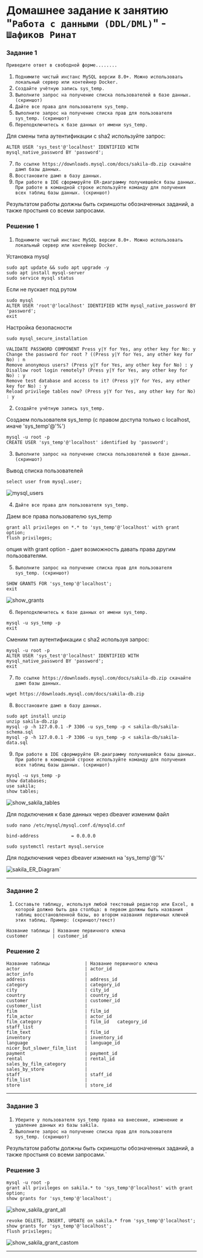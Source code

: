 # Домашнее задание к занятию "`Работа с данными (DDL/DML)`" - `Шафиков Ринат`

### Задание 1

`Приведите ответ в свободной форме........`

1. `Поднимите чистый инстанс MySQL версии 8.0+. Можно использовать локальный сервер или контейнер Docker.`
2. `Создайте учётную запись sys_temp.`
3. `Выполните запрос на получение списка пользователей в базе данных. (скриншот)`
4. `Дайте все права для пользователя sys_temp.`
5. `Выполните запрос на получение списка прав для пользователя sys_temp. (скриншот)`
6. `Переподключитесь к базе данных от имени sys_temp.`
   
Для смены типа аутентификации с sha2 используйте запрос:

```
ALTER USER 'sys_test'@'localhost' IDENTIFIED WITH mysql_native_password BY 'password';
```

7. `По ссылке https://downloads.mysql.com/docs/sakila-db.zip скачайте дамп базы данных.`
8. `Восстановите дамп в базу данных.`
9. `При работе в IDE сформируйте ER-диаграмму получившейся базы данных. При работе в командной строке используйте команду для получения всех таблиц базы данных. (скриншот)`

Результатом работы должны быть скриншоты обозначенных заданий, а также простыня со всеми запросами.

### Решение 1

1. `Поднимите чистый инстанс MySQL версии 8.0+. Можно использовать локальный сервер или контейнер Docker.`

Установка mysql
```
sudo apt update && sudo apt upgrade -y
sudo apt install mysql-server
sudo service mysql status
```
Если не пускает под рутом
```
sudo mysql
ALTER USER 'root'@'localhost' IDENTIFIED WITH mysql_native_password BY 'password';
exit
```

Настройка безопасности

```
sudo mysql_secure_installation
```
```
VALIDATE PASSWORD COMPONENT Press y|Y for Yes, any other key for No: y
Change the password for root ? ((Press y|Y for Yes, any other key for No) : n
Remove anonymous users? (Press y|Y for Yes, any other key for No) : y
Disallow root login remotely? (Press y|Y for Yes, any other key for No) : y
Remove test database and access to it? (Press y|Y for Yes, any other key for No) : y
Reload privilege tables now? (Press y|Y for Yes, any other key for No) : y
```

2. `Создайте учётную запись sys_temp.`

Создаем пользователя sys_temp (с правом доступа только с localhost, иначе 'sys_temp'@'%')

```
mysql -u root -p
CREATE USER 'sys_temp'@'localhost' identified by 'password';
```

3. `Выполните запрос на получение списка пользователей в базе данных. (скриншот)`

Вывод списка пользователей

```
select user from mysql.user;
```

![mysql_users](img/mysql_users.png)

4. `Дайте все права для пользователя sys_temp.`

Даем все права пользователю sys_temp

```
grant all privileges on *.* to 'sys_temp'@'localhost' with grant option;
flush privileges;
```
опция with grant option - дает возможность давать права другим пользователям.


5. `Выполните запрос на получение списка прав для пользователя sys_temp. (скриншот)`

```
SHOW GRANTS FOR 'sys_temp'@'localhost';
exit
```

![show_grants](img/show_grants.png)

6. `Переподключитесь к базе данных от имени sys_temp.`

```
mysql -u sys_temp -p
exit
```
Сменим тип аутентификации с sha2 используя запрос:

```
mysql -u root -p
ALTER USER 'sys_test'@'localhost' IDENTIFIED WITH mysql_native_password BY 'password';
exit
```

7. `По ссылке https://downloads.mysql.com/docs/sakila-db.zip скачайте дамп базы данных.`

```
wget https://downloads.mysql.com/docs/sakila-db.zip
```
8. `Восстановите дамп в базу данных.`

```
sudo apt install unzip
unzip sakila-db.zip
mysql -p -h 127.0.0.1 -P 3306 -u sys_temp -p < sakila-db/sakila-schema.sql
mysql -p -h 127.0.0.1 -P 3306 -u sys_temp -p < sakila-db/sakila-data.sql
```

9. `При работе в IDE сформируйте ER-диаграмму получившейся базы данных. При работе в командной строке используйте команду для получения всех таблиц базы данных. (скриншот)`

```
mysql -u sys_temp -p
show databases;
use sakila;
show tables;
```

![show_sakila_tables](img/show_sakila_tables.png)

Для подключения к базе данных через dbeaver изменим файл

```
sudo nano /etc/mysql/mysql.conf.d/mysqld.cnf
```
```
bind-address            = 0.0.0.0
```
```
sudo systemctl restart mysql.service
```
Для подключения через dbeaver изменил на 'sys_temp'@'%'

![sakila_ER_Diagram](img/sakila_ER_Diagram.png)`

---

### Задание 2

1. `Составьте таблицу, используя любой текстовый редактор или Excel, в которой должно быть два столбца: в первом должны быть названия таблиц восстановленной базы, во втором названия первичных ключей этих таблиц. Пример: (скриншот/текст)`

```
Название таблицы | Название первичного ключа
customer         | customer_id
```
### Решение 2

```
Название таблицы             | Название первичного ключа
actor                        | actor_id
actor_info                   |
address                      | address_id
category                     | category_id
city                         | city_id
country                      | country_id
customer                     | customer_id
customer_list                |
film                         | film_id   
film_actor                   | actor_id
film_category                | film_id   category_id
staff_list                   |
film_text                    | film_id
inventory                    | inventory_id
language                     | language_id
nicer_but_slower_film_list   |
payment                      | payment_id
rental                       | rental_id
sales_by_film_category       |
sales_by_store               |
staff                        | staff_id
film_list                    |
store                        | store_id
```

---

### Задание 3

1. `Уберите у пользователя sys_temp права на внесение, изменение и удаление данных из базы sakila.`
2. `Выполните запрос на получение списка прав для пользователя sys_temp. (скриншот)`

Результатом работы должны быть скриншоты обозначенных заданий, а также простыня со всеми запросами.`

### Решение 3

```
mysql -u root -p
grant all privileges on sakila.* to 'sys_temp'@'localhost' with grant option;
show grants for 'sys_temp'@'localhost';
```
![show_sakila_grant_all](img/show_sakila_grant_all.png)

```
revoke DELETE, INSERT, UPDATE on sakila.* from 'sys_temp'@'localhost';
show grants for 'sys_temp'@'localhost';
flush privileges;
```

![show_sakila_grant_castom](img/show_sakila_grant_castom.png)

---
